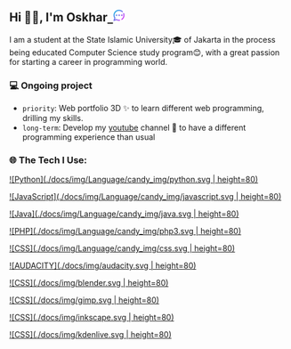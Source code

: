 ## Hi 👋🏼, I'm Oskhar<a href="https://moskhar.my.id">&nbsp;&nbsp;<img width="22" src="docs/img/massage.svg"></img></a>
I am a student at the State Islamic University🎓 of Jakarta in the process being educated Computer Science study program😊, with a great passion for starting a career in programming world.

### 💻 Ongoing project

- `priority`: Web portfolio 3D ✨ to learn different web programming, drilling my skills.
- `long-term`: Develop my [youtube](https://www.youtube.com/@grtrick__) channel 🎥 to have a different programming experience than usual

### 🌐 The Tech I Use:
[![Python](./docs/img/Language/candy_img/python.svg | height=80)](https://github.com/MuhamadOskhar?tab=repositories&language=python)

[![JavaScript](./docs/img/Language/candy_img/javascript.svg | height=80)](https://github.com/MuhamadOskhar?tab=repositories&language=javascript)

[![Java](./docs/img/Language/candy_img/java.svg | height=80)](https://github.com/MuhamadOskhar?tab=repositories&language=java)

[![PHP](./docs/img/Language/candy_img/php3.svg | height=80)](https://github.com/MuhamadOskhar?tab=repositories&language=php)

[![CSS](./docs/img/Language/candy_img/css.svg | height=80)](https://github.com/MuhamadOskhar?tab=repositories&language=css)

[![AUDACITY](./docs/img/audacity.svg | height=80)](https://github.com/MuhamadOskhar/MuhamadOskhar/docs/blog/audacity.md)

[![CSS](./docs/img/blender.svg | height=80)](https://github.com/MuhamadOskhar/MuhamadOskhar/docs/blog/blender.md)

[![CSS](./docs/img/gimp.svg | height=80)](https://github.com/MuhamadOskhar/MuhamadOskhar/docs/blog/gimp.md)

[![CSS](./docs/img/inkscape.svg | height=80)](https://github.com/MuhamadOskhar/MuhamadOskhar/docs/blog/inkscape.md)

[![CSS](./docs/img/kdenlive.svg | height=80)](https://github.com/MuhamadOskhar/MuhamadOskhar/docs/blog/kdenlive.md)

<br/>